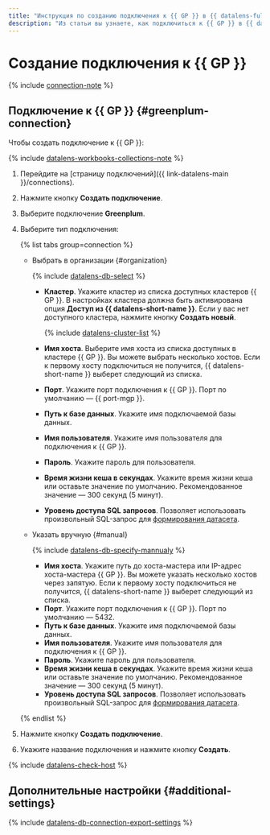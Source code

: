```yaml
---
title: "Инструкция по созданию подключения к {{ GP }} в {{ datalens-full-name }}"
description: "Из статьи вы узнаете, как подключиться к {{ GP }} в {{ datalens-full-name }}."
---
```


# Создание подключения к {{ GP }}

{% include [connection-note](../../../_includes/datalens/datalens-connection-note.md) %}

## Подключение к {{ GP }} {#greenplum-connection}

Чтобы создать подключение к {{ GP }}:


{% include [datalens-workbooks-collections-note](../../../_includes/datalens/operations/datalens-workbooks-collections-note.md) %}



1. Перейдите на [страницу подключений]({{ link-datalens-main }}/connections).


1. Нажмите кнопку **Создать подключение**.
1. Выберите подключение **Greenplum**.


1. Выберите тип подключения:

    {% list tabs group=connection %}

    - Выбрать в организации {#organization}

      {% include [datalens-db-select](../../../_includes/datalens/datalens-db-select.md) %}

      * **Кластер**. Укажите кластер из списка доступных кластеров {{ GP }}. В настройках кластера должна быть активирована опция **Доступ из {{ datalens-short-name }}**. Если у вас нет доступного кластера, нажмите кнопку **Создать новый**.

        {% include [datalens-cluster-list](../../../_includes/datalens/datalens-cluster-list.md) %}

      * **Имя хоста**. Выберите имя хоста из списка доступных в кластере {{ GP }}. Вы можете выбрать несколько хостов. Если к первому хосту подключиться не получится, {{ datalens-short-name }} выберет следующий из списка.
      * **Порт**. Укажите порт подключения к {{ GP }}. Порт по умолчанию — {{ port-mgp }}.
      * **Путь к базе данных**. Укажите имя подключаемой базы данных.
      * **Имя пользователя**. Укажите имя пользователя для подключения к {{ GP }}.
      * **Пароль**. Укажите пароль для пользователя.
      * **Время жизни кеша в секундах**. Укажите время жизни кеша или оставьте значение по умолчанию. Рекомендованное значение — 300 секунд (5 минут).
      * **Уровень доступа SQL запросов**. Позволяет использовать произвольный SQL-запрос для [формирования датасета](../../concepts/dataset/settings.md#sql-request-in-datatset).

    - Указать вручную {#manual}

      {% include [datalens-db-specify-mannualy](../../../_includes/datalens/datalens-db-specify-mannualy.md) %}

      * **Имя хоста**. Укажите путь до хоста-мастера или IP-адрес хоста-мастера {{ GP }}. Вы можете указать несколько хостов через запятую. Если к первому хосту подключиться не получится, {{ datalens-short-name }} выберет следующий из списка.
      * **Порт**. Укажите порт подключения к {{ GP }}. Порт по умолчанию — 5432.
      * **Путь к базе данных**. Укажите имя подключаемой базы данных.
      * **Имя пользователя**. Укажите имя пользователя для подключения к {{ GP }}.
      * **Пароль**. Укажите пароль для пользователя.
      * **Время жизни кеша в секундах**. Укажите время жизни кеша или оставьте значение по умолчанию. Рекомендованное значение — 300 секунд (5 минут).
      * **Уровень доступа SQL запросов**. Позволяет использовать произвольный SQL-запрос для [формирования датасета](../../concepts/dataset/settings.md#sql-request-in-datatset).

    {% endlist %}


1. Нажмите кнопку **Создать подключение**.
1. Укажите название подключения и нажмите кнопку **Создать**.

{% include [datalens-check-host](../../../_includes/datalens/operations/datalens-check-host.md) %}

## Дополнительные настройки {#additional-settings}

{% include [datalens-db-connection-export-settings](../../../_includes/datalens/operations/datalens-db-connection-export-settings.md) %}
